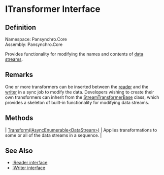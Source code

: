 # ITransformer Interface

## Definition

Namespace: Pansynchro.Core<BR>
Assembly: Pansynchro.Core

Provides functionality for modifying the names and contents of [data streams](Pansynchro.Core.DataStream.html).

## Remarks
One or more transformers can be inserted between the [reader](Pansynchro.Core.IReader.html) and the [writer](Pansynchro.Core.IWriter.html) in a sync job to modify the data.  Developers wishing to create their own transformers can inherit from the [StreamTransformerBase](Pansynchro.Core.StreamTransformerBase.html) class, which provides a skeleton of built-in functionality for modifying data streams.

## Methods

| [Transform(IAsyncEnumerable&lt;DataStream&gt;)](Pansynchro.Core.ITransformer.Transform.html) | Applies transformations to some or all of the data streams in a sequence. |

## See Also

* [IReader interface](Pansynchro.Core.Reader.html)
* [IWriter interface](Pansynchro.Core.IWriter.html)
